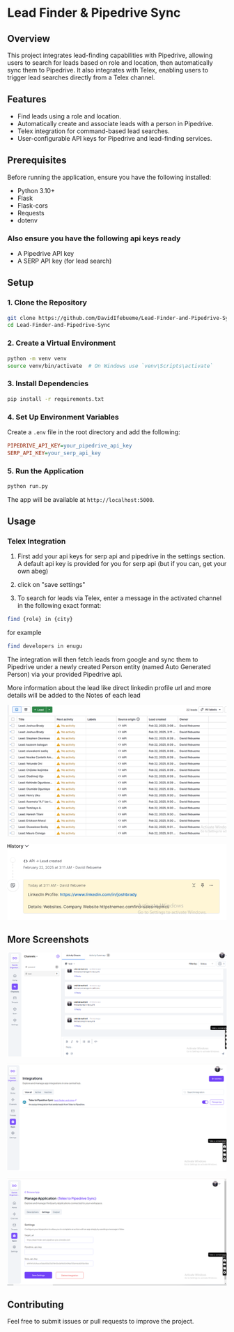 # Lead Finder & Pipedrive Sync

## Overview
This project integrates lead-finding capabilities with Pipedrive, allowing users to search for leads based on role and location, then automatically sync them to Pipedrive. It also integrates with Telex, enabling users to trigger lead searches directly from a Telex channel.

## Features
- Find leads using a role and location.
- Automatically create and associate leads with a person in Pipedrive.
- Telex integration for command-based lead searches.
- User-configurable API keys for Pipedrive and lead-finding services.

## Prerequisites
Before running the application, ensure you have the following installed:
- Python 3.10+
- Flask
- Flask-cors
- Requests
- dotenv

### Also ensure you have the following api keys ready

- A Pipedrive API key
- A SERP API key (for lead search)

## Setup

### 1. Clone the Repository
```sh
git clone https://github.com/DavidIfebueme/Lead-Finder-and-Pipedrive-Sync
cd Lead-Finder-and-Pipedrive-Sync
```

### 2. Create a Virtual Environment
```sh
python -m venv venv
source venv/bin/activate  # On Windows use `venv\Scripts\activate`
```

### 3. Install Dependencies
```sh
pip install -r requirements.txt
```

### 4. Set Up Environment Variables
Create a `.env` file in the root directory and add the following:
```ini
PIPEDRIVE_API_KEY=your_pipedrive_api_key
SERP_API_KEY=your_serp_api_key
```

### 5. Run the Application
```sh
python run.py
```
The app will be available at `http://localhost:5000`.

## Usage
### Telex Integration

1. First add your api keys for serp api and pipedrive in the settings section.
    A default api key is provided for you for serp api (but if you can, get your own abeg)
2. click on "save settings" 

3. To search for leads via Telex, enter a message in the activated channel in the following exact format:
```sh
find {role} in {city}
```

for  example
```sh
find developers in enugu
```
The integration will then fetch leads from google and sync them to Pipedrive under a newly created Person entity (named Auto Generated Person) via your provided Pipedrive api. 

More information about the lead like direct linkedin profile url and more details will be added to the Notes of each lead

![Leads](screenshots/leads.png)

![Lead Details](screenshots/leaddetails.png)

## More Screenshots
![Telex Bot in Action](screenshots/inaction.png)

![Integrations Page](screenshots/integrationspage.png)

![Settings View](screenshots/settingsview.png)


## Contributing
Feel free to submit issues or pull requests to improve the project.



